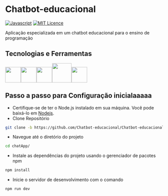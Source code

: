 # Chatbot-educacional
[![Javascript](https://badges.frapsoft.com/javascript/code/javascript.png?v=101)](https://github.com/ellerbrock/javascript-badges/)
[![MIT Licence](https://badges.frapsoft.com/os/mit/mit.png?v=102)](https://opensource.org/licenses/mit-license.php)

Aplicação especializada em um chatbot educacional para o ensino de programação

## Tecnologias e Ferramentas
<img src="https://cdn.jsdelivr.net/gh/devicons/devicon/icons/react/react-original-wordmark.svg" width="50" height="50" /><img src="https://cdn.jsdelivr.net/gh/devicons/devicon/icons/javascript/javascript-original.svg" width="50" height="50" /><img src="https://cdn.jsdelivr.net/gh/devicons/devicon/icons/html5/html5-original.svg" width="50" height="50" /><img src="https://cdn.jsdelivr.net/gh/devicons/devicon/icons/css3/css3-original-wordmark.svg" width="62" height="62" /><img src="https://cdn.jsdelivr.net/gh/devicons/devicon/icons/git/git-original.svg" width="50" height="50" />

## Passo a passo para Configuração inicialaaaaa
- Certifique-se de ter o Node.js instalado em sua máquina. Você pode baixá-lo em [Nodejs](https://nodejs.org/).
- Clone Repositório
```sh
git clone -b https://github.com/Chatbot-educacional/Chatbot-educacional.git
```
- Navegue até o diretório do projeto
```sh
cd chatApp/
```
- Instale as dependências do projeto usando o gerenciador de pacotes npm
```sh
npm install
```
- Inicie o servidor de desenvolvimento com o comando
```sh
npm run dev
```
          
